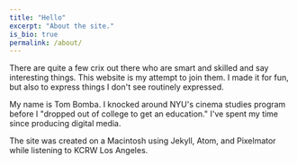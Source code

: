 ```yaml
---
title: "Hello"
excerpt: "About the site."
is_bio: true
permalink: /about/
---
```


There are quite a few crix out there who are smart and skilled and say interesting things. This website is my attempt to join them. I made it for fun, but also to express things I don't see routinely expressed.

My name is Tom Bomba. I knocked around NYU's cinema studies program before I "dropped out of college to get an education." I've spent my time since producing digital media.

The site was created on a Macintosh using Jekyll, Atom, and Pixelmator while listening to KCRW Los&nbsp;Angeles.
